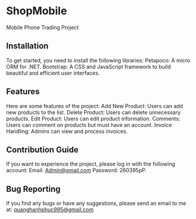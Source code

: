 # ShopMobile
Mobile Phone Trading Project
## Installation
To get started, you need to install the following libraries:
Petapoco: A micro ORM for .NET.
Bootstrap: A CSS and JavaScript framework to build beautiful and efficient user interfaces.
## Features
Here are some features of the project:
Add New Product: Users can add new products to the list.
Delete Product: Users can delete unnecessary products.
Edit Product: Users can edit product information.
Comments: Users can comment on products but must have an account.
Invoice Handling: Admins can view and process invoices.
## Contribution Guide
If you want to experience the project, please log in with the following account:
Email: Admin@gmail.com
Password: 260395pP.
## Bug Reporting
If you find any bugs or have any suggestions, please send an email to me at: quanghanhphuc995@gmail.com
